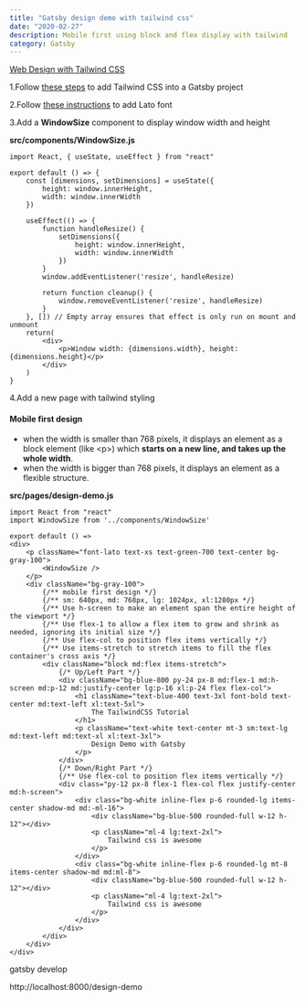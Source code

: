 ```yaml
---
title: "Gatsby design demo with tailwind css"
date: "2020-02-27"
description: Mobile first using block and flex display with tailwind 
category: Gatsby
---
```


[Web Design with Tailwind CSS](https://www.youtube.com/watch?v=8k165Y0qBN0)

1.Follow [these steps](https://www.taislu.com/2020-02/gatsby-tailwind-css/) to add Tailwind CSS into a Gatsby project

2.Follow [these instructions](https://www.taislu.com/2020-02/gatsby-tailwind-add-fonts/) to add Lato font 

3.Add a **WindowSize** component to display window width and height

**src/components/WindowSize.js**
```
import React, { useState, useEffect } from "react"

export default () => {
    const [dimensions, setDimensions] = useState({ 
        height: window.innerHeight,
        width: window.innerWidth
    })

    useEffect(() => {
        function handleResize() {
            setDimensions({
                height: window.innerHeight,
                width: window.innerWidth
            })
        }
        window.addEventListener('resize', handleResize)

        return function cleanup() {
            window.removeEventListener('resize', handleResize)
        }
    }, []) // Empty array ensures that effect is only run on mount and unmount
    return(
        <div>
            <p>Window width: {dimensions.width}, height: {dimensions.height}</p>
        </div>
    )
}
```

4.Add a new page with tailwind styling

#### Mobile first design
- when the width is smaller than 768 pixels, it displays an element as a block element (like <p\>) which **starts on a new line, and takes up the whole width**.   
- when the width is bigger than 768 pixels, it displays an element as a flexible structure.

**src/pages/design-demo.js**
```
import React from "react"
import WindowSize from '../components/WindowSize'

export default () => 
<div>
    <p className="font-lato text-xs text-green-700 text-center bg-gray-100">
        <WindowSize />
    </p>
    <div className="bg-gray-100">
        {/** mobile first design */}
        {/** sm: 640px, md: 768px, lg: 1024px, xl:1280px */}
        {/** Use h-screen to make an element span the entire height of the viewport */}
        {/** Use flex-1 to allow a flex item to grow and shrink as needed, ignoring its initial size */}
        {/** Use flex-col to position flex items vertically */}
        {/** Use items-stretch to stretch items to fill the flex container's cross axis */}
        <div className="block md:flex items-stretch">
            {/* Up/Left Part */}
            <div className="bg-blue-800 py-24 px-8 md:flex-1 md:h-screen md:p-12 md:justify-center lg:p-16 xl:p-24 flex flex-col">
                <h1 className="text-blue-400 text-3xl font-bold text-center md:text-left xl:text-5xl">
                    The TailwindCSS Tutorial
                </h1>
                <p className="text-white text-center mt-3 sm:text-lg md:text-left md:text-xl xl:text-3xl">
                    Design Demo with Gatsby
                </p>
            </div>
            {/* Down/Right Part */}
            {/** Use flex-col to position flex items vertically */}
            <div class="py-12 px-8 flex-1 flex-col flex justify-center md:h-screen">
                <div class="bg-white inline-flex p-6 rounded-lg items-center shadow-md md:-ml-16">
                    <div className="bg-blue-500 rounded-full w-12 h-12"></div>
                    <p className="ml-4 lg:text-2xl">
                        Tailwind css is awesome
                    </p>
                </div>
                <div class="bg-white inline-flex p-6 rounded-lg mt-8 items-center shadow-md md:ml-8">
                    <div className="bg-blue-500 rounded-full w-12 h-12"></div>
                    <p className="ml-4 lg:text-2xl">
                        Tailwind css is awesome
                    </p>
                </div>
            </div>
        </div>
    </div>
</div>
```

gatsby develop

http://localhost:8000/design-demo